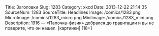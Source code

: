 Title: Заголовки 
Slug: 1283 
Category: xkcd 
Date: 2013-12-22 21:14:35 
SourceNum: 1283 
SourceTitle: Headlines 
Image: /comics/1283.png 
MicroImage: /comics/1283_micro.png 
MiniImage: /comics/1283_mini.png 
Description: 1916 — «Папочка-физик» добрался до гравитации и вы не поверите, что он нашел. [картинки] [18+] 

